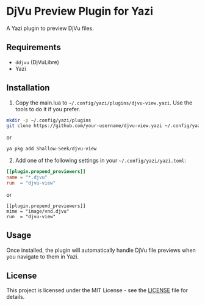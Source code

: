 # DjVu Preview Plugin for Yazi

A Yazi plugin to preview DjVu files.

## Requirements

- `ddjvu` (DjVuLibre)
- Yazi

## Installation
1. Copy the main.lua to  `~/.config/yazi/plugins/djvu-view.yazi`.
Use the tools to do it if you prefer.
```bash
mkdir -p ~/.config/yazi/plugins
git clone https://github.com/your-username/djvu-view.yazi ~/.config/yazi/plugins/djvu-view.yazi
```
or
```bash
ya pkg add Shallow-Seek/djvu-view
 ```

2. Add one of the following settings in your `~/.config/yazi/yazi.toml`:

```toml
[[plugin.prepend_previewers]]
name = "*.djvu"
run  = "djvu-view"
```
or
```
[[plugin.prepend_previewers]]
mime = "image/vnd.djvu"
run  = "djvu-view"
```

## Usage

Once installed, the plugin will automatically handle DjVu file previews when you navigate to them in Yazi.

## License

This project is licensed under the MIT License - see the [LICENSE](LICENSE) file for details.
